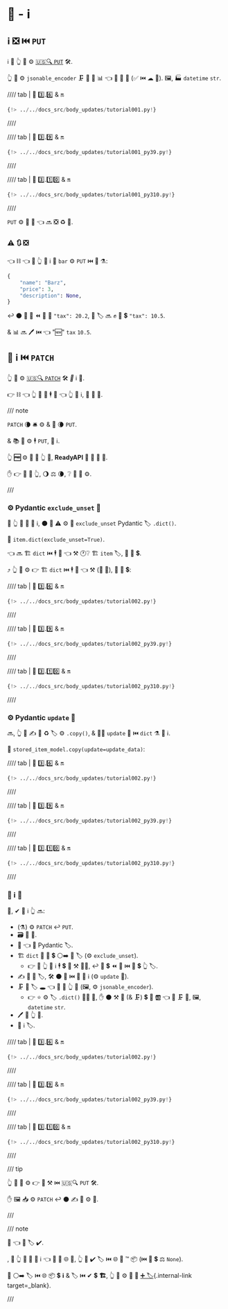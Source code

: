 # 💪 - ℹ

## ℹ ❎ ⏮️ `PUT`

ℹ 🏬 👆 💪 ⚙️ <a href="https://developer.mozilla.org/en-US/docs/Web/HTTP/Methods/PUT" class="external-link" target="_blank">🇺🇸🔍 `PUT`</a> 🛠️.

👆 💪 ⚙️ `jsonable_encoder` 🗜 🔢 💽 📊 👈 💪 🏪 🎻 (✅ ⏮️ ☁ 💽). 🖼, 🏭 `datetime` `str`.

//// tab | 🐍 3️⃣.6️⃣ &amp; 🔛

```Python hl_lines="30-35"
{!> ../../docs_src/body_updates/tutorial001.py!}
```

////

//// tab | 🐍 3️⃣.9️⃣ &amp; 🔛

```Python hl_lines="30-35"
{!> ../../docs_src/body_updates/tutorial001_py39.py!}
```

////

//// tab | 🐍 3️⃣.1️⃣0️⃣ &amp; 🔛

```Python hl_lines="28-33"
{!> ../../docs_src/body_updates/tutorial001_py310.py!}
```

////

`PUT` ⚙️ 📨 💽 👈 🔜 ❎ ♻ 💽.

### ⚠ 🔃 ❎

👈 ⛓ 👈 🚥 👆 💚 ℹ 🏬 `bar` ⚙️ `PUT` ⏮️ 💪 ⚗:

```Python
{
    "name": "Barz",
    "price": 3,
    "description": None,
}
```

↩️ ⚫️ 🚫 🔌 ⏪ 🏪 🔢 `"tax": 20.2`, 🔢 🏷 🔜 ✊ 🔢 💲 `"tax": 10.5`.

&amp; 📊 🔜 🖊 ⏮️ 👈 "🆕" `tax` `10.5`.

## 🍕 ℹ ⏮️ `PATCH`

👆 💪 ⚙️ <a href="https://developer.mozilla.org/en-US/docs/Web/HTTP/Methods/PATCH" class="external-link" target="_blank">🇺🇸🔍 `PATCH`</a> 🛠️ _🍕_ ℹ 💽.

👉 ⛓ 👈 👆 💪 📨 🕴 💽 👈 👆 💚 ℹ, 🍂 🎂 🐣.

/// note

`PATCH` 🌘 🛎 ⚙️ &amp; 💭 🌘 `PUT`.

&amp; 📚 🏉 ⚙️ 🕴 `PUT`, 🍕 ℹ.

👆 **🆓** ⚙️ 👫 👐 👆 💚, **ReadyAPI** 🚫 🚫 🙆 🚫.

✋️ 👉 🦮 🎦 👆, 🌖 ⚖️ 🌘, ❔ 👫 🎯 ⚙️.

///

### ⚙️ Pydantic `exclude_unset` 🔢

🚥 👆 💚 📨 🍕 ℹ, ⚫️ 📶 ⚠ ⚙️ 🔢 `exclude_unset` Pydantic 🏷 `.dict()`.

💖 `item.dict(exclude_unset=True)`.

👈 🔜 🏗 `dict` ⏮️ 🕴 💽 👈 ⚒ 🕐❔ 🏗 `item` 🏷, 🚫 🔢 💲.

⤴️ 👆 💪 ⚙️ 👉 🏗 `dict` ⏮️ 🕴 💽 👈 ⚒ (📨 📨), 🚫 🔢 💲:

//// tab | 🐍 3️⃣.6️⃣ &amp; 🔛

```Python hl_lines="34"
{!> ../../docs_src/body_updates/tutorial002.py!}
```

////

//// tab | 🐍 3️⃣.9️⃣ &amp; 🔛

```Python hl_lines="34"
{!> ../../docs_src/body_updates/tutorial002_py39.py!}
```

////

//// tab | 🐍 3️⃣.1️⃣0️⃣ &amp; 🔛

```Python hl_lines="32"
{!> ../../docs_src/body_updates/tutorial002_py310.py!}
```

////

### ⚙️ Pydantic `update` 🔢

🔜, 👆 💪 ✍ 📁 ♻ 🏷 ⚙️ `.copy()`, &amp; 🚶‍♀️ `update` 🔢 ⏮️ `dict` ⚗ 💽 ℹ.

💖 `stored_item_model.copy(update=update_data)`:

//// tab | 🐍 3️⃣.6️⃣ &amp; 🔛

```Python hl_lines="35"
{!> ../../docs_src/body_updates/tutorial002.py!}
```

////

//// tab | 🐍 3️⃣.9️⃣ &amp; 🔛

```Python hl_lines="35"
{!> ../../docs_src/body_updates/tutorial002_py39.py!}
```

////

//// tab | 🐍 3️⃣.1️⃣0️⃣ &amp; 🔛

```Python hl_lines="33"
{!> ../../docs_src/body_updates/tutorial002_py310.py!}
```

////

### 🍕 ℹ 🌃

📄, ✔ 🍕 ℹ 👆 🔜:

- (⚗) ⚙️ `PATCH` ↩️ `PUT`.
- 🗃 🏪 💽.
- 🚮 👈 💽 Pydantic 🏷.
- 🏗 `dict` 🍵 🔢 💲 ⚪️➡️ 🔢 🏷 (⚙️ `exclude_unset`).
  - 👉 🌌 👆 💪 ℹ 🕴 💲 🤙 ⚒ 👩‍💻, ↩️ 🔐 💲 ⏪ 🏪 ⏮️ 🔢 💲 👆 🏷.
- ✍ 📁 🏪 🏷, 🛠️ ⚫️ 🔢 ⏮️ 📨 🍕 ℹ (⚙️ `update` 🔢).
- 🗜 📁 🏷 🕳 👈 💪 🏪 👆 💽 (🖼, ⚙️ `jsonable_encoder`).
  - 👉 ⭐ ⚙️ 🏷 `.dict()` 👩‍🔬 🔄, ✋️ ⚫️ ⚒ 💭 (&amp; 🗜) 💲 💽 🆎 👈 💪 🗜 🎻, 🖼, `datetime` `str`.
- 🖊 💽 👆 💽.
- 📨 ℹ 🏷.

//// tab | 🐍 3️⃣.6️⃣ &amp; 🔛

```Python hl_lines="30-37"
{!> ../../docs_src/body_updates/tutorial002.py!}
```

////

//// tab | 🐍 3️⃣.9️⃣ &amp; 🔛

```Python hl_lines="30-37"
{!> ../../docs_src/body_updates/tutorial002_py39.py!}
```

////

//// tab | 🐍 3️⃣.1️⃣0️⃣ &amp; 🔛

```Python hl_lines="28-35"
{!> ../../docs_src/body_updates/tutorial002_py310.py!}
```

////

/// tip

👆 💪 🤙 ⚙️ 👉 🎏 ⚒ ⏮️ 🇺🇸🔍 `PUT` 🛠️.

✋️ 🖼 📥 ⚙️ `PATCH` ↩️ ⚫️ ✍ 👫 ⚙️ 💼.

///

/// note

👀 👈 🔢 🏷 ✔.

, 🚥 👆 💚 📨 🍕 ℹ 👈 💪 🚫 🌐 🔢, 👆 💪 ✔️ 🏷 ⏮️ 🌐 🔢 ™ 📦 (⏮️ 🔢 💲 ⚖️ `None`).

🔬 ⚪️➡️ 🏷 ⏮️ 🌐 📦 💲 **ℹ** &amp; 🏷 ⏮️ ✔ 💲 **🏗**, 👆 💪 ⚙️ 💭 🔬 [➕ 🏷](extra-models.md){.internal-link target=\_blank}.

///
